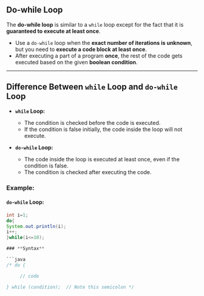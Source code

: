 ## Do-while Loop

The **do-while loop** is similar to a `while` loop except for the fact that it is **guaranteed to execute at least once**.

- Use a `do-while` loop when the **exact number of iterations is unknown**, but you need to **execute a code block at least once**.
- After executing a part of a program **once**, the rest of the code gets executed based on the given **boolean condition**.

---

## Difference Between `while` Loop and `do-while` Loop

- **`while` Loop:**
  - The condition is checked before the code is executed.
  - If the condition is false initially, the code inside the loop will not execute.

- **`do-while` Loop:**
  - The code inside the loop is executed at least once, even if the condition is false.
  - The condition is checked after executing the code.

### Example:

#### `do-while` Loop:
```java
int i=1;  
do{  
System.out.println(i);  
i++;  
}while(i<=10); 

### **Syntax**

```java
/* do {

     // code

} while (condition);  // Note this semicolon */
